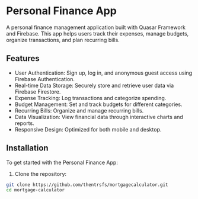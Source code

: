 # Personal Finance App

A personal finance management application built with Quasar Framework and Firebase. This app helps users track their expenses, manage budgets, organize transactions, and plan recurring bills.

## Features

- User Authentication: Sign up, log in, and anonymous guest access using Firebase Authentication.
- Real-time Data Storage: Securely store and retrieve user data via Firebase Firestore.
- Expense Tracking: Log transactions and categorize spending.
- Budget Management: Set and track budgets for different categories.
- Recurring Bills: Organize and manage recurring bills.
- Data Visualization: View financial data through interactive charts and reports.
- Responsive Design: Optimized for both mobile and desktop.

## Installation

To get started with the Personal Finance App:
 1. Clone the repository:

```sh
git clone https://github.com/thentrsfs/mortgagecalculator.git
cd mortgage-calculator
